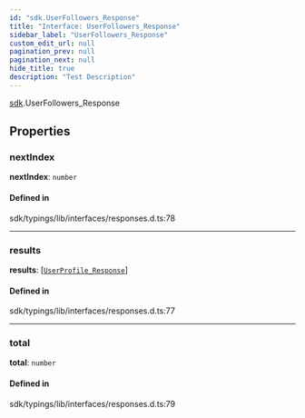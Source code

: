 ```yaml
---
id: "sdk.UserFollowers_Response"
title: "Interface: UserFollowers_Response"
sidebar_label: "UserFollowers_Response"
custom_edit_url: null
pagination_prev: null
pagination_next: null
hide_title: true
description: "Test Description"
---
```


[sdk](../namespaces/sdk.md).UserFollowers_Response

## Properties

### nextIndex

**nextIndex**: `number`

#### Defined in

sdk/typings/lib/interfaces/responses.d.ts:78

---

### results

**results**: [[`UserProfile_Response`](sdk.UserProfile_Response.md)]

#### Defined in

sdk/typings/lib/interfaces/responses.d.ts:77

---

### total

**total**: `number`

#### Defined in

sdk/typings/lib/interfaces/responses.d.ts:79
